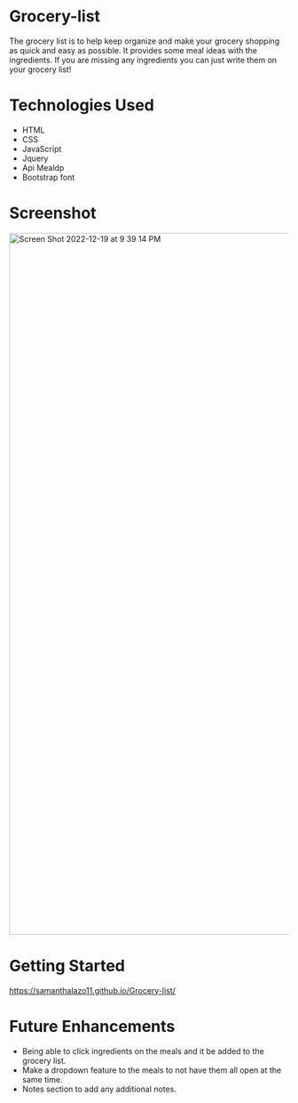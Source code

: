 # Grocery-list
The grocery list is to help keep organize and make your grocery shopping as quick and easy as possible. It provides some meal ideas with the ingredients. If you are missing any ingredients you can just write them on your grocery list!

# Technologies Used
- HTML
- CSS
- JavaScript
- Jquery
- Api Mealdp 
- Bootstrap font 


# Screenshot
<img width="1262" alt="Screen Shot 2022-12-19 at 9 39 14 PM" src="https://user-images.githubusercontent.com/97905547/208569172-f4af332d-9cf7-4556-be6e-aafea398af71.png">

# Getting Started

https://samanthalazo11.github.io/Grocery-list/ 



# Future Enhancements

- Being able to click ingredients on the meals and it be added to the grocery list.
- Make a dropdown feature to the meals to not have them all open at the same time.
- Notes section to add any additional notes.
